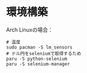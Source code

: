# 環境構築
Arch Linuxの場合：
```
# 温度
sudo pacman -S lm_sensors
# ドル円をseleniumで取得するため
paru -S python-selenium
paru -S selenium-manager 
```
